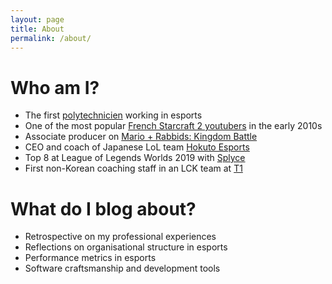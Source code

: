 ```yaml
---
layout: page
title: About
permalink: /about/
---
```

# Who am I?
- The first [polytechnicien](https://en.wikipedia.org/wiki/%C3%89cole_Polytechnique) working in esports
- One of the most popular [French Starcraft 2 youtubers](https://www.youtube.com/watch?v=NLGEicSuYys) in the early 2010s
- Associate producer on [Mario + Rabbids: Kingdom Battle](https://www.mobygames.com/developer/sheet/view/developerId,873821/)
- CEO and coach of Japanese LoL team [Hokuto Esports](https://alienwarezone.jp/post/339)
- Top 8 at League of Legends Worlds 2019 with [Splyce](https://lol.gamepedia.com/Splyce)
- First non-Korean coaching staff in an LCK team at [T1](https://twitter.com/T1LoL/status/1205459727632621568)

# What do I blog about?

- Retrospective on my professional experiences
- Reflections on organisational structure in esports
- Performance metrics in esports
- Software craftsmanship and development tools
